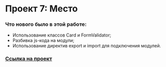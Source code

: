 # Проект 7: Место

### Что нового было в этой работе:
* Использование классов Card и FormValidator;
* Разбивка js-кода на модули;
* Использование директив export и import для подключения модулей.


### [Ссылка на проект](https://nastyalyashko.github.io/mesto/)
